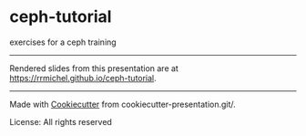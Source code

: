# ceph-tutorial


exercises for a ceph training

* * *



Rendered slides from this presentation are at <https://rrmichel.github.io/ceph-tutorial>.

* * *

Made with [Cookiecutter](https://cookiecutter.readthedocs.io/) from cookiecutter-presentation.git/.

License: All rights reserved
